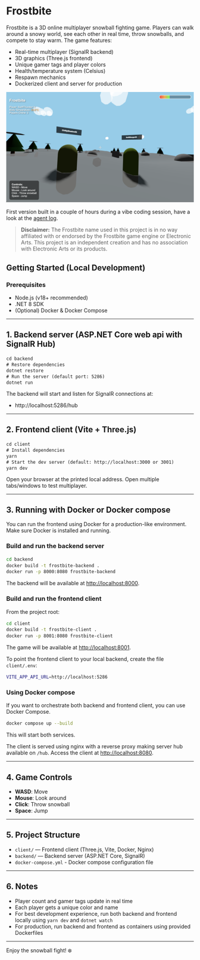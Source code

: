 # Frostbite

Frostbite is a 3D online multiplayer snowball fighting game. Players can walk around a snowy world, see each other in real time, throw snowballs, and compete to stay warm. The game features:

- Real-time multiplayer (SignalR backend)
- 3D graphics (Three.js frontend)
- Unique gamer tags and player colors
- Health/temperature system (Celsius)
- Respawn mechanics
- Dockerized client and server for production

![Frostbite gameplay screenshot](screenshot.png)

First version built in a couple of hours during a vibe coding session, have a look at the [agent log](agent-log.md).

> **Disclaimer:** The Frostbite name used in this project is in no way affiliated with or endorsed by the Frostbite game engine or Electronic Arts. This project is an independent creation and has no association with Electronic Arts or its products.

## Getting Started (Local Development)

### Prerequisites

- Node.js (v18+ recommended)
- .NET 8 SDK
- (Optional) Docker & Docker Compose

---

## 1. Backend server (ASP.NET Core web api with SignalR Hub)

```
cd backend
# Restore dependencies
dotnet restore
# Run the server (default port: 5286)
dotnet run
```

The backend will start and listen for SignalR connections at:

- http://localhost:5286/hub

---

## 2. Frontend client (Vite + Three.js)

```
cd client
# Install dependencies
yarn
# Start the dev server (default: http://localhost:3000 or 3001)
yarn dev
```

Open your browser at the printed local address. Open multiple tabs/windows to test multiplayer.

---

## 3. Running with Docker or Docker compose

You can run the frontend using Docker for a production-like environment. Make sure Docker is installed and running.

### Build and run the backend server

```sh
cd backend
docker build -t frostbite-backend .
docker run -p 8000:8080 frostbite-backend
```

The backend will be available at [http://localhost:8000](http://localhost:8000).

### Build and run the frontend client

From the project root:

```sh
cd client
docker build -t frostbite-client .
docker run -p 8001:8080 frostbite-client
```

The game will be available at [http://localhost:8001](http://localhost:8001).

To point the frontend client to your local backend, create the file `client/.env`:

```sh
VITE_APP_API_URL=http://localhost:5286
```

### Using Docker compose

If you want to orchestrate both backend and frontend client, you can use Docker Compose.

```sh
docker compose up --build
```

This will start both services.

The client is served using nginx with a reverse proxy making server hub available on `/hub`. Access the client at [http://localhost:8080](http://localhost:8080).

---

## 4. Game Controls

- **WASD**: Move
- **Mouse**: Look around
- **Click**: Throw snowball
- **Space**: Jump

---

## 5. Project Structure

- `client/` — Frontend client (Three.js, Vite, Docker, Nginx)
- `backend/` — Backend server (ASP.NET Core, SignalR)
- `docker-compose.yml` - Docker compose configuration file

---

## 6. Notes

- Player count and gamer tags update in real time
- Each player gets a unique color and name
- For best development experience, run both backend and frontend locally using `yarn dev` and `dotnet watch`
- For production, run backend and frontend as containers using provided Dockerfiles

---

Enjoy the snowball fight! ❄️
